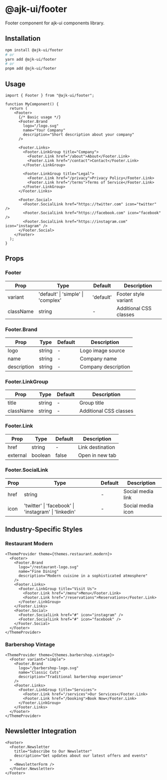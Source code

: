 # @ajk-ui/footer

Footer component for ajk-ui components library.

## Installation

```bash
npm install @ajk-ui/footer
# or
yarn add @ajk-ui/footer
# or
pnpm add @ajk-ui/footer
```

## Usage

```tsx
import { Footer } from "@ajk-ui/footer";

function MyComponent() {
  return (
    <Footer>
      {/* Basic usage */}
      <Footer.Brand
        logo="/logo.svg"
        name="Your Company"
        description="Short description about your company"
      />

      <Footer.Links>
        <Footer.LinkGroup title="Company">
          <Footer.Link href="/about">About</Footer.Link>
          <Footer.Link href="/contact">Contact</Footer.Link>
        </Footer.LinkGroup>

        <Footer.LinkGroup title="Legal">
          <Footer.Link href="/privacy">Privacy Policy</Footer.Link>
          <Footer.Link href="/terms">Terms of Service</Footer.Link>
        </Footer.LinkGroup>
      </Footer.Links>

      <Footer.Social>
        <Footer.SocialLink href="https://twitter.com" icon="twitter" />
        <Footer.SocialLink href="https://facebook.com" icon="facebook" />
        <Footer.SocialLink href="https://instagram.com" icon="instagram" />
      </Footer.Social>
    </Footer>
  );
}
```

## Props

### Footer

| Prop      | Type                               | Default   | Description            |
| --------- | ---------------------------------- | --------- | ---------------------- |
| variant   | 'default' \| 'simple' \| 'complex' | 'default' | Footer style variant   |
| className | string                             | -         | Additional CSS classes |

### Footer.Brand

| Prop        | Type   | Default | Description         |
| ----------- | ------ | ------- | ------------------- |
| logo        | string | -       | Logo image source   |
| name        | string | -       | Company name        |
| description | string | -       | Company description |

### Footer.LinkGroup

| Prop      | Type   | Default | Description            |
| --------- | ------ | ------- | ---------------------- |
| title     | string | -       | Group title            |
| className | string | -       | Additional CSS classes |

### Footer.Link

| Prop     | Type    | Default | Description      |
| -------- | ------- | ------- | ---------------- |
| href     | string  | -       | Link destination |
| external | boolean | false   | Open in new tab  |

### Footer.SocialLink

| Prop | Type                                                 | Default | Description       |
| ---- | ---------------------------------------------------- | ------- | ----------------- |
| href | string                                               | -       | Social media link |
| icon | 'twitter' \| 'facebook' \| 'instagram' \| 'linkedin' | -       | Social media icon |

## Industry-Specific Styles

### Restaurant Modern

```tsx
<ThemeProvider theme={themes.restaurant.modern}>
  <Footer>
    <Footer.Brand
      logo="/restaurant-logo.svg"
      name="Fine Dining"
      description="Modern cuisine in a sophisticated atmosphere"
    />
    <Footer.Links>
      <Footer.LinkGroup title="Visit Us">
        <Footer.Link href="/menu">Menu</Footer.Link>
        <Footer.Link href="/reservations">Reservations</Footer.Link>
      </Footer.LinkGroup>
    </Footer.Links>
    <Footer.Social>
      <Footer.SocialLink href="#" icon="instagram" />
      <Footer.SocialLink href="#" icon="facebook" />
    </Footer.Social>
  </Footer>
</ThemeProvider>
```

### Barbershop Vintage

```tsx
<ThemeProvider theme={themes.barbershop.vintage}>
  <Footer variant="simple">
    <Footer.Brand
      logo="/barbershop-logo.svg"
      name="Classic Cuts"
      description="Traditional barbershop experience"
    />
    <Footer.Links>
      <Footer.LinkGroup title="Services">
        <Footer.Link href="/services">Our Services</Footer.Link>
        <Footer.Link href="/booking">Book Now</Footer.Link>
      </Footer.LinkGroup>
    </Footer.Links>
  </Footer>
</ThemeProvider>
```

## Newsletter Integration

```tsx
<Footer>
  <Footer.Newsletter
    title="Subscribe to Our Newsletter"
    description="Get updates about our latest offers and events"
  >
    <NewsletterForm />
  </Footer.Newsletter>
</Footer>
```
